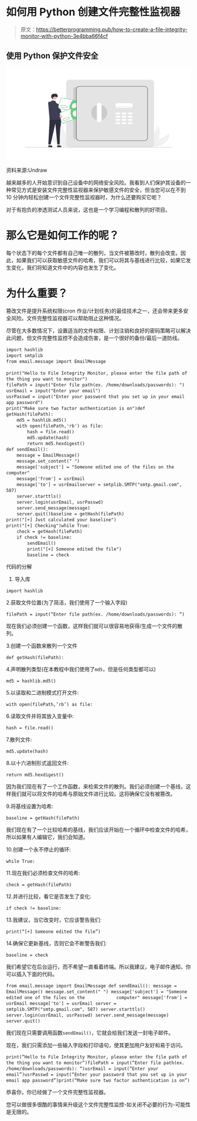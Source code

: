 # 如何用 Python 创建文件完整性监视器

> 原文：<https://betterprogramming.pub/how-to-create-a-file-integrity-monitor-with-python-3e4bba66f4cf>

## 使用 Python 保护文件安全

![](img/e85bb81b79f9f0df8aa272f3a7cf31c3.png)

资料来源:Undraw

越来越多的人开始意识到自己设备中的网络安全风险。我看到人们保护其设备的一种常见方式是安装文件完整性监视器来保护敏感文件的安全，但当您可以在不到 10 分钟内轻松创建一个文件完整性监视器时，为什么还要购买它呢？

对于有抱负的渗透测试人员来说，这也是一个学习编程和散列的好项目。

# **那么它是如何工作的呢？**

每个状态下的每个文件都有自己唯一的散列，当文件被篡改时，散列会改变。因此，如果我们可以获取敏感文件的哈希，我们可以将其与基线进行比较，如果它发生变化，我们将知道文件中的内容也发生了变化。

# **为什么重要？**

篡改文件是提升系统权限(cron 作业/计划任务)的最佳技术之一，还会带来更多安全风险。文件完整性监视器可以帮助阻止这种情况。

尽管在大多数情况下，设置适当的文件权限、计划注销和良好的密码策略可以解决此问题，但文件完整性监控不会造成伤害，是一个很好的备份/最后一道防线。

```
import hashlib
import smtplib
from email.message import EmailMessage

print("Hello to File Integrity Monitor, please enter the file path of the thing you want to monitor")
filePath = input("Enter file path(ex. /home/downloads/passwords): ")
usrEmail = input("Enter your email")
usrPasswd = input("Enter your password that you set up in your email app password")
print("Make sure two factor authentication is on")def getHash(filePath):
    md5 = hashlib.md5()
    with open(filePath,'rb') as file:
        hash = file.read()
        md5.update(hash)
        return md5.hexdigest()
def sendEmail():
    message = EmailMessage()
    message.set_content(" ")
    message['subject'] = "Someone edited one of the files on the computer"
    message['from'] = usrEmail
    message['to'] = usrEmailserver = smtplib.SMTP("smtp.gmail.com", 587)
    server.starttls()
    server.login(usrEmail, usrPasswd)
    server.send_message(message)
    server.quit()baseline = getHash(filePath)
print("[+] Just calculated your baseline")
print("[+] Checking")while True:
    check = getHash(filePath)
    if check != baseline:
        sendEmail()
        print("[+] Someone edited the file")
        baseline = check
```

代码的分解

1.  导入库

```
import hashlib
```

2.获取文件位置(为了简洁，我们使用了一个输入字段)

```
filePath = input(“Enter file path(ex. /home/downloads/passwords): “)
```

现在我们必须创建一个函数，这样我们就可以很容易地获得/生成一个文件的散列。

3.创建一个函数来散列一个文件

```
def getHash(filePath):
```

4.声明散列类型(在本教程中我们使用了`md5`，但是任何类型都可以)

```
md5 = hashlib.md5()
```

5.以读取和二进制模式打开文件:

```
with open(filePath,’rb’) as file:
```

6.读取文件并将其放入变量中:

```
hash = file.read()
```

7.散列文件:

```
md5.update(hash)
```

8.以十六进制形式返回文件:

```
return md5.hexdigest()
```

因为我们现在有了一个工作函数，来检索文件的散列。我们必须创建一个基线，这样我们就可以将文件的哈希与原始文件进行比较。这将确保它没有被篡改。

9.将基线设置为哈希:

```
baseline = getHash(filePath)
```

我们现在有了一个比较哈希的基线，我们应该开始在一个循环中检查文件的哈希，所以如果有人编辑它，我们会知道。

10.创建一个永不停止的循环:

```
while True:
```

11.现在我们必须检查文件的哈希:

```
check = getHash(filePath)
```

12.并进行比较，看它是否发生了变化:

```
if check != baseline:
```

13.我建议，当它改变时，它应该警告我们:

```
print(“[+] Someone edited the file”)
```

14.确保它更新基线，否则它会不断警告我们:

```
baseline = check
```

我们希望它在后台运行，而不希望一直看着终端。所以我建议，电子邮件通知，你可以插入下面的代码。

```
from email.message import EmailMessage def sendEmail(): message = EmailMessage() message.set_content(" ") message['subject'] = "Someone edited one of the files on the            computer" message['from'] = usrEmail message['to'] = usrEmail server = smtplib.SMTP("smtp.gmail.com", 587) server.starttls() server.login(usrEmail, usrPasswd) server.send_message(message) server.quit()
```

我们现在只需要调用函数`sendEmail()`，它就会给我们发送一封电子邮件。

现在，我们只需添加一些输入字段和打印语句，使其更加用户友好和易于访问。

```
print(“Hello to File Integrity Monitor, please enter the file path of the thing you want to monitor”)filePath = input(“Enter file path(ex. /home/downloads/passwords): “)usrEmail = input(“Enter your email”)usrPasswd = input(“Enter your password that you set up in your email app password”)print(“Make sure two factor authentication is on”)
```

恭喜你，你已经做了一个文件完整性监视器。

您可以做很多很酷的事情来升级这个文件完整性监控-如关闭不必要的行为-可能性是无限的。